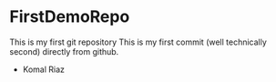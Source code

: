 # FirstDemoRepo
This is my first git repository
This is my first commit (well technically second) directly from github.
- Komal Riaz
